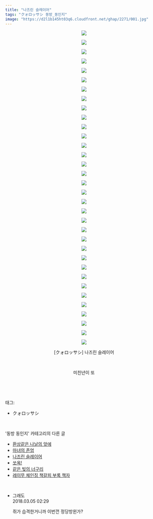 ```yaml
---
title: "나즈린 슬레이어"
tags: "クォロッサシ 동방_동인지"
image: "https://d2l1b145ht03q6.cloudfront.net/ghap/2271/001.jpg"
---
```

<div class="article">
<p style="text-align: center; clear: none; float: none;"><img src="{{ site.imgserver1 }}/ghap/2271/001.jpg"/></p>
<p style="text-align: center; clear: none; float: none;"><img src="{{ site.imgserver1 }}/ghap/2271/002.jpg"/></p>
<p style="text-align: center; clear: none; float: none;"><img src="{{ site.imgserver1 }}/ghap/2271/003.jpg"/></p>
<p style="text-align: center; clear: none; float: none;"><img src="{{ site.imgserver1 }}/ghap/2271/004.jpg"/></p>
<p style="text-align: center; clear: none; float: none;"><img src="{{ site.imgserver1 }}/ghap/2271/005.jpg"/></p>
<p style="text-align: center; clear: none; float: none;"><img src="{{ site.imgserver1 }}/ghap/2271/006.jpg"/></p>
<p style="text-align: center; clear: none; float: none;"><img src="{{ site.imgserver1 }}/ghap/2271/007.jpg"/></p>
<p style="text-align: center; clear: none; float: none;"><img src="{{ site.imgserver1 }}/ghap/2271/008.jpg"/></p>
<p style="text-align: center; clear: none; float: none;"><img src="{{ site.imgserver1 }}/ghap/2271/009.jpg"/></p>
<p style="text-align: center; clear: none; float: none;"><img src="{{ site.imgserver1 }}/ghap/2271/010.jpg"/></p>
<p style="text-align: center; clear: none; float: none;"><img src="{{ site.imgserver1 }}/ghap/2271/011.jpg"/></p>
<p style="text-align: center; clear: none; float: none;"><img src="{{ site.imgserver1 }}/ghap/2271/012.jpg"/></p>
<p style="text-align: center; clear: none; float: none;"><img src="{{ site.imgserver1 }}/ghap/2271/013.jpg"/></p>
<p style="text-align: center; clear: none; float: none;"><img src="{{ site.imgserver1 }}/ghap/2271/014.jpg"/></p>
<p style="text-align: center; clear: none; float: none;"><img src="{{ site.imgserver1 }}/ghap/2271/015.jpg"/></p>
<p style="text-align: center; clear: none; float: none;"><img src="{{ site.imgserver1 }}/ghap/2271/016.jpg"/></p>
<p style="text-align: center; clear: none; float: none;"><img src="{{ site.imgserver1 }}/ghap/2271/017.jpg"/></p>
<p style="text-align: center; clear: none; float: none;"><img src="{{ site.imgserver1 }}/ghap/2271/018.jpg"/></p>
<p style="text-align: center; clear: none; float: none;"><img src="{{ site.imgserver1 }}/ghap/2271/019.jpg"/></p>
<p style="text-align: center; clear: none; float: none;"><img src="{{ site.imgserver1 }}/ghap/2271/020.jpg"/></p>
<p style="text-align: center; clear: none; float: none;"><img src="{{ site.imgserver1 }}/ghap/2271/021.jpg"/></p>
<p style="text-align: center; clear: none; float: none;"><img src="{{ site.imgserver1 }}/ghap/2271/022.jpg"/></p>
<p style="text-align: center; clear: none; float: none;"><img src="{{ site.imgserver1 }}/ghap/2271/023.jpg"/></p>
<p style="text-align: center; clear: none; float: none;"><img src="{{ site.imgserver1 }}/ghap/2271/024.jpg"/></p>
<p style="text-align: center; clear: none; float: none;"><img src="{{ site.imgserver1 }}/ghap/2271/025.jpg"/></p>
<p style="text-align: center; clear: none; float: none;"><img src="{{ site.imgserver1 }}/ghap/2271/026.jpg"/></p>
<p style="text-align: center; clear: none; float: none;"><img src="{{ site.imgserver1 }}/ghap/2271/027.jpg"/></p>
<p style="text-align: center; clear: none; float: none;"><img src="{{ site.imgserver1 }}/ghap/2271/028.jpg"/></p>
<p style="text-align: center; clear: none; float: none;"><img src="{{ site.imgserver1 }}/ghap/2271/029.jpg"/></p>
<p style="text-align: center; clear: none; float: none;"><img src="{{ site.imgserver1 }}/ghap/2271/030.jpg"/></p>
<p style="text-align: center; clear: none; float: none;"><img src="{{ site.imgserver1 }}/ghap/2271/031.jpg"/></p>
<p style="text-align: center; clear: none; float: none;"><img src="{{ site.imgserver1 }}/ghap/2271/032.jpg"/></p>
<p style="text-align: center; clear: none; float: none;"><img src="{{ site.imgserver1 }}/ghap/2271/033.jpg"/></p>
<p style="text-align: center; clear: none; float: none;"><img src="{{ site.imgserver1 }}/ghap/2271/034.jpg"/></p>
<p style="text-align: center; clear: none; float: none;">[クォロッサシ] 나즈린 슬레이어</p>
<p style="text-align: center; clear: none; float: none;"><br/></p>
<p style="text-align: center; clear: none; float: none;">미친년이 또</p>
<p><br/></p>
</div><br/>
<div class="tagTrail">
<p>태그: </p>
<ul>
<li>クォロッサシ</li>
</ul>
</div><br/>
<div class="another">
<p>'동방 동인지' 카테고리의 다른 글</p>
<ul>
<li><a href="/ghap_2274">환상같은 나날의 앞에</a></li>
<li><a href="/ghap_2273">마녀의 존엄</a></li>
<li><a href="/ghap_2271">나즈린 슬레이어</a></li>
<li><a href="/ghap_2269">쏘옥!</a></li>
<li><a href="/ghap_2268">같은 빚의 너구리</a></li>
<li><a href="/ghap_2267">레이무 체인징 책갈피 부록 책자</a></li>
</ul>
</div><br/>
<div class="cb_module cb_fluid">
<div class="cb_wrt cb_profile">
<div class="comment">
<ul>
<li class="cb_thumb_off" id="comment15212584">
<div class="cb_comment_area">
<div class="cb_info_area">
<div class="cb_section">
<span class="cb_nick_name">그래도</span>
</div>
<div class="cb_section">
<span class="cb_date">2018.03.05 02:29 </span>
</div>
</div>
<div class="cb_dsc_comment">
<p class="cb_dsc">
											쥐가 습격한거니까 이번껀 정당방윈가?
										</p>
</div>
</div></li>
</ul>
</div>
</div><!-- commentList close -->
</div><br/>

